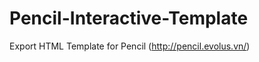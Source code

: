 Pencil-Interactive-Template
===========================

Export HTML Template for Pencil (http://pencil.evolus.vn/)